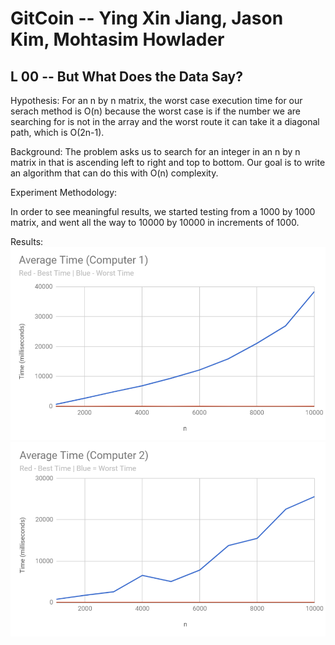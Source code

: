 # GitCoin -- Ying Xin Jiang, Jason Kim, Mohtasim Howlader
## L 00 -- But What Does the Data Say?
Hypothesis: For an n by n matrix, the worst case execution time for our serach method is O(n) because the worst case is if the number we are searching for is not in the array and the worst route it can take it a diagonal path, which is O(2n-1). 

Background: The problem asks us to search for an integer in an n by n matrix in that is ascending left to right and top to bottom. Our goal is to write an algorithm that can do this with O(n) complexity. 


Experiment Methodology:

In order to see meaningful results, we started testing from a 1000 by 1000 matrix, and went all the way to 10000 by 10000 in increments of 1000. 


Results:
![](Pictures/graph1.PNG)
![](Pictures/graph2.PNG)

